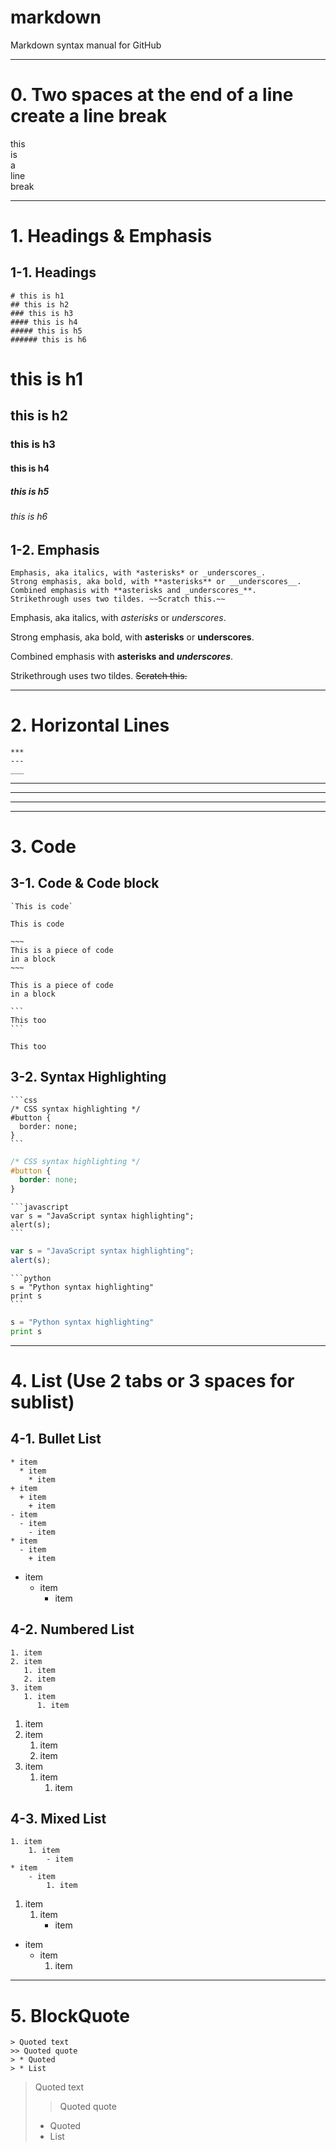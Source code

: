 # markdown
Markdown syntax manual for GitHub

*****************************************
# 0. Two spaces at the end of a line create a line break
this  
is  
a  
line  
break

*****************************************
# 1. Headings & Emphasis

## 1-1. Headings
```
# this is h1
## this is h2
### this is h3
#### this is h4
##### this is h5
###### this is h6
```
# this is h1
## this is h2
### this is h3
#### this is h4
##### this is h5
###### this is h6

## 1-2. Emphasis
```
Emphasis, aka italics, with *asterisks* or _underscores_.
Strong emphasis, aka bold, with **asterisks** or __underscores__.
Combined emphasis with **asterisks and _underscores_**.
Strikethrough uses two tildes. ~~Scratch this.~~
```
Emphasis, aka italics, with *asterisks* or _underscores_.

Strong emphasis, aka bold, with **asterisks** or __underscores__.

Combined emphasis with **asterisks and _underscores_**.

Strikethrough uses two tildes. ~~Scratch this.~~

*****************************************
# 2. Horizontal Lines
```
***
---
___
```
***
---
___
  
*****************************************
# 3. Code
## 3-1. Code & Code block
~~~
`This is code`
~~~
`This is code`
```
~~~  
This is a piece of code  
in a block  
~~~
```
~~~
This is a piece of code
in a block
~~~
~~~
```  
This too  
```
~~~
```
This too
```
## 3-2. Syntax Highlighting
~~~
```css
/* CSS syntax highlighting */
#button {
  border: none; 
}
```
~~~
```css
/* CSS syntax highlighting */
#button {
  border: none;
}
```

~~~
```javascript
var s = "JavaScript syntax highlighting";
alert(s);
```
~~~
```javascript
var s = "JavaScript syntax highlighting";
alert(s);
```

~~~
```python
s = "Python syntax highlighting"
print s
```
~~~
```python
s = "Python syntax highlighting"
print s
```

*****************************************
# 4. List (Use 2 tabs or 3 spaces for sublist)
## 4-1. Bullet List
```
* item
  * item
    * item
+ item
  + item
    + item
- item
  - item
    - item
* item
  - item
    + item
```
* item
  * item
    * item

## 4-2. Numbered List
```
1. item
2. item
   1. item
   2. item
3. item
   1. item
      1. item
```
1. item
2. item
   1. item
   2. item
3. item
   1. item
      1. item


## 4-3. Mixed List
```
1. item
    1. item
        - item
* item
    - item
        1. item
```
1. item
    1. item
        - item
* item
    - item
        1. item
        
*****************************************
# 5. BlockQuote
```
> Quoted text
>> Quoted quote
> * Quoted
> * List
```
> Quoted text
>> Quoted quote
> * Quoted
> * List


